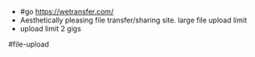 - #go  https://wetransfer.com/
- Aesthetically pleasing file transfer/sharing site. large file upload limit
- upload limit 2 gigs

#file-upload 